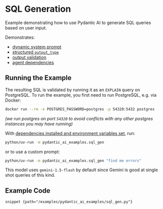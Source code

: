 # SQL Generation

Example demonstrating how to use Pydantic AI to generate SQL queries based on user input.

Demonstrates:

- [dynamic system prompt](../agents.md#system-prompts)
- [structured `output_type`](../output.md#structured-output)
- [output validation](../output.md#output-validator-functions)
- [agent dependencies](../dependencies.md)

## Running the Example

The resulting SQL is validated by running it as an `EXPLAIN` query on PostgreSQL. To run the example, you first need to run PostgreSQL, e.g. via Docker:

```bash
docker run --rm -e POSTGRES_PASSWORD=postgres -p 54320:5432 postgres
```

_(we run postgres on port `54320` to avoid conflicts with any other postgres instances you may have running)_

With [dependencies installed and environment variables set](./index.md#usage), run:

```bash
python/uv-run -m pydantic_ai_examples.sql_gen
```

or to use a custom prompt:

```bash
python/uv-run -m pydantic_ai_examples.sql_gen "find me errors"
```

This model uses `gemini-1.5-flash` by default since Gemini is good at single shot queries of this kind.

## Example Code

`snippet {path="/examples/pydantic_ai_examples/sql_gen.py"}`
